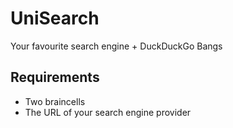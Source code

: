 # UniSearch
Your favourite search engine + DuckDuckGo Bangs

## Requirements
- Two braincells
- The URL of your search engine provider
